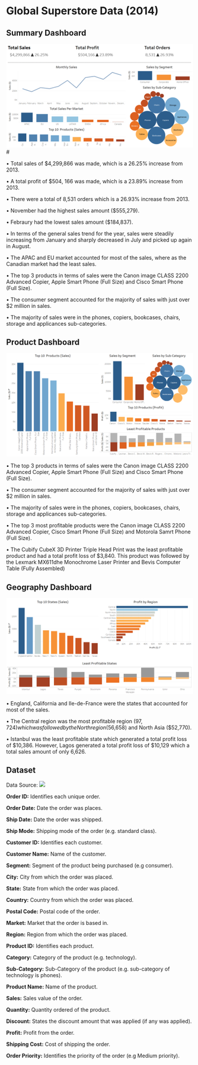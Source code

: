 # Global Superstore Data (2014)

## Summary Dashboard
![](Images/Summary_Dashboard.png)#

•	Total sales of $4,299,866 was made, which is a 26.25% increase from 2013.

•	A total profit of $504, 166 was made, which is a 23.89% increase from 2013.

•	There were a total of 8,531 orders which is a 26.93% increase from 2013.

•	November had the highest sales amount ($555,279).

•	Febraury had the lowest sales amount ($184,837).

•	In terms of the general sales trend for the year, sales were steadily increasing from January and sharply decreased in July and picked up again in August.

•	The APAC and EU market accounted for most of the sales, where as the Canadian market had the least sales.

•	The top 3 products in terms of sales were the Canon image CLASS 2200 Advanced Copier, Apple Smart Phone (Full Size) and Cisco Smart Phone (Full Size).

•	The consumer segment accounted for the majority of sales with just over $2 million in sales.

•	 The majority of sales were in the phones, copiers, bookcases, chairs, storage and applicances sub-categories.

## Product Dashboard
![](Images/Product_Dashboard.PNG)

•	The top 3 products in terms of sales were the Canon image CLASS 2200 Advanced Copier, Apple Smart Phone (Full Size) and Cisco Smart Phone (Full Size).

• The consumer segment accounted for the majority of sales with just over $2 million in sales.

• The majority of sales were in the phones, copiers, bookcases, chairs, storage and applicances sub-categories.

• The top 3 most profitable products were the Canon image CLASS 2200 Advanced Copier, Cisco Smart Phone (Full Size) and Motorola Samrt Phone (Full Size).

• The Cubify CubeX 3D Printer Triple Head Print was the least profitable product and had a total profit loss of $3,840. This product was followed by the Lexmark MX611dhe Monochrome Laser Printer and Bevis Computer Table (Fully Assembled)


## Geography Dashboard
![](Images/Geography_Dashboard.PNG)

• England, California and Ile-de-France were the states that accounted for most of the sales.

• The Central region was the most profitable region ($97,724) which was followed by the North region ($56,658) and North Asia ($52,770).

• Istanbul was the least profitable state which generated a total profit loss of $10,386. However, Lagos generated a total profit loss of $10,129 which a total sales amount of only 6,626.

## Dataset
Data Source: ![](https://www.kaggle.com/apoorvaappz/global-super-store-dataset)

**Order ID:** Identifies each unique order.

**Order Date:** Date the order was places.

**Ship Date:** Date the order was shipped.

**Ship Mode:** Shipping mode of the order (e.g. standard class).

**Customer ID:** Identifies each customer. 

**Customer Name:** Name of the customer.

**Segment:** Segment of the product being purchased (e.g consumer).

**City:** City from which the order was placed.

**State:** State from which the order was placed.

**Country:** Country from which the order was placed.

**Postal Code:** Postal code of the order.

**Market:** Market that the order is based in.

**Region:** Region from which the order was placed.

**Product ID:** Identifies each product.

**Category:** Category of the product (e.g. technology).

**Sub-Category:** Sub-Category of the product (e.g. sub-category of technology is phones).

**Product Name:** Name of the product.

**Sales:** Sales value of the order.

**Quantity:** Quantity ordered of the product.

**Discount:** States the discount amount that was applied (if any was applied).

**Profit:** Profit from the order.

**Shipping Cost:** Cost of shipping the order.

**Order Priority:** Identifies the priority of the order (e.g Medium priority).

